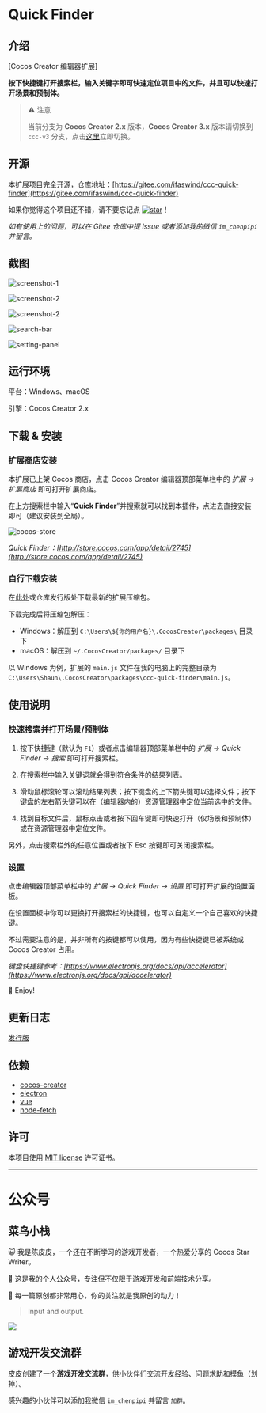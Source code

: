 # Quick Finder

## 介绍

[Cocos Creator 编辑器扩展]

**按下快捷键打开搜索栏，输入关键字即可快速定位项目中的文件，并且可以快速打开场景和预制体。**

> ⚠ 注意
>
> 当前分支为 **Cocos Creator 2.x** 版本，**Cocos Creator 3.x** 版本请切换到 `ccc-v3` 分支，点击[这里](https://gitee.com/ifaswind/ccc-quick-finder/tree/ccc-v3/)立即切换。



## 开源

本扩展项目完全开源，仓库地址：[https://gitee.com/ifaswind/ccc-quick-finder](https://gitee.com/ifaswind/ccc-quick-finder)

如果你觉得这个项目还不错，请不要忘记点 [![star](https://gitee.com/ifaswind/ccc-quick-finder/badge/star.svg?theme=dark)](https://gitee.com/ifaswind/ccc-quick-finder/stargazers)！

*如有使用上的问题，可以在 Gitee 仓库中提 Issue 或者添加我的微信 `im_chenpipi` 并留言。*



## 截图

![screenshot-1](https://gitee.com/ifaswind/image-storage/raw/master/repositories/ccc-quick-finder/screenshot-1.png)

![screenshot-2](https://gitee.com/ifaswind/image-storage/raw/master/repositories/ccc-quick-finder/screenshot-2.png)

![screenshot-2](https://gitee.com/ifaswind/image-storage/raw/master/repositories/ccc-quick-finder/screenshot-3.png)

![search-bar](https://gitee.com/ifaswind/image-storage/raw/master/repositories/ccc-quick-finder/search-bar.png)

![setting-panel](https://gitee.com/ifaswind/image-storage/raw/master/repositories/ccc-quick-finder/setting-panel.png)



## 运行环境

平台：Windows、macOS

引擎：Cocos Creator 2.x



## 下载 & 安装

### 扩展商店安装

本扩展已上架 Cocos 商店，点击 Cocos Creator 编辑器顶部菜单栏中的 *扩展 -> 扩展商店* 即可打开扩展商店。

在上方搜索栏中输入“**Quick Finder**”并搜索就可以找到本插件，点进去直接安装即可（建议安装到全局）。

![cocos-store](https://gitee.com/ifaswind/image-storage/raw/master/repositories/ccc-quick-finder/cocos-store.png)

*Quick Finder：[http://store.cocos.com/app/detail/2745](http://store.cocos.com/app/detail/2745)*



### 自行下载安装

在[此处](https://gitee.com/ifaswind/ccc-quick-finder/releases)或仓库发行版处下载最新的扩展压缩包。

下载完成后将压缩包解压：

- Windows：解压到 `C:\Users\${你的用户名}\.CocosCreator\packages\` 目录下
- macOS：解压到 `~/.CocosCreator/packages/` 目录下

以 Windows 为例，扩展的 `main.js` 文件在我的电脑上的完整目录为 `C:\Users\Shaun\.CocosCreator\packages\ccc-quick-finder\main.js`。



## 使用说明

### 快速搜索并打开场景/预制体

1. 按下快捷键（默认为 `F1`）或者点击编辑器顶部菜单栏中的 *扩展 -> Quick Finder -> 搜索* 即可打开搜索栏。

2. 在搜索栏中输入关键词就会得到符合条件的结果列表。

3. 滑动鼠标滚轮可以滚动结果列表；按下键盘的上下箭头键可以选择文件；按下键盘的左右箭头键可以在（编辑器内的）资源管理器中定位当前选中的文件。

4. 找到目标文件后，鼠标点击或者按下回车键即可快速打开（仅场景和预制体）或在资源管理器中定位文件。

另外，点击搜索栏外的任意位置或者按下 Esc 按键即可关闭搜索栏。



### 设置

点击编辑器顶部菜单栏中的 *扩展 -> Quick Finder -> 设置* 即可打开扩展的设置面板。

在设置面板中你可以更换打开搜索栏的快捷键，也可以自定义一个自己喜欢的快捷键。

不过需要注意的是，并非所有的按键都可以使用，因为有些快捷键已被系统或 Cocos Creator 占用。

*键盘快捷键参考：[https://www.electronjs.org/docs/api/accelerator](https://www.electronjs.org/docs/api/accelerator)*

🥳 Enjoy!



## 更新日志

[发行版](https://gitee.com/ifaswind/ccc-quick-finder/releases)



## 依赖

- [cocos-creator](https://github.com/cocos-creator)
- [electron](https://github.com/electron/electron)
- [vue](https://github.com/vuejs/vue)
- [node-fetch](https://github.com/node-fetch/node-fetch)



## 许可

本项目使用 [MIT license](https://opensource.org/licenses/MIT) 许可证书。



---



# 公众号

## 菜鸟小栈

😺 我是陈皮皮，一个还在不断学习的游戏开发者，一个热爱分享的 Cocos Star Writer。

🎨 这是我的个人公众号，专注但不仅限于游戏开发和前端技术分享。

💖 每一篇原创都非常用心，你的关注就是我原创的动力！

> Input and output.

![](https://gitee.com/ifaswind/image-storage/raw/master/weixin/official-account.png)



## 游戏开发交流群

皮皮创建了一个**游戏开发交流群**，供小伙伴们交流开发经验、问题求助和摸鱼（划掉）。

感兴趣的小伙伴可以添加我微信 `im_chenpipi` 并留言 `加群`。